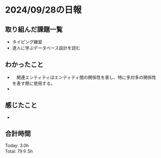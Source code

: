 # 2024/09/28の日報
## 取り組んだ課題一覧
* タイピング練習
* 達人に学ぶデータベース設計を読む
## わかったこと
* 　関連エンティティはエンティティ間の関係性を表し、特に多対多の関係性を表す際に使用する。
* 
## 感じたこと
*  
## 合計時間  
Today: 3.0h<br>
Total: 79９.5h
